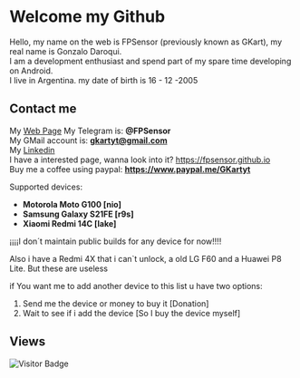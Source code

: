 # Welcome my Github

Hello, my name on the web is FPSensor (previously known as GKart), my real name is Gonzalo Daroqui.    
I am a development enthusiast and spend part of my spare time developing on Android.    
I live in Argentina. my date of birth is 16 - 12 -2005    

## Contact me

My [Web Page](https://fpsensor.github.io)
My Telegram is: **@FPSensor**  
My GMail account is: **gkartyt@gmail.com**  
My [Linkedin](https://www.linkedin.com/in/gonzalo-ignacio-daroqui-rodriguez-188217331?utm_source=share&utm_campaign=share_via&utm_content=profile&utm_medium=android_app)    
I have a interested page, wanna look into it? https://fpsensor.github.io    
Buy me a coffee using paypal: **https://www.paypal.me/GKartyt**

Supported devices:

 - **Motorola Moto G100 [nio]**
 - **Samsung Galaxy S21FE [r9s]**
 - **Xiaomi Redmi 14C [lake]**

¡¡¡¡I don´t maintain public builds for any device for now!!!!

Also i have a Redmi 4X that i can`t unlock, a old LG F60 and a Huawei P8 Lite.
But these are useless

if You want me to add another device to this list u have two options:
1. Send me the device or money to buy it [Donation]
2. Wait to see if i add the device [So I buy the device myself]

## Views
![Visitor Badge](https://visitor-badge.laobi.icu/badge?page_id=FPSensor.FPSensor)
